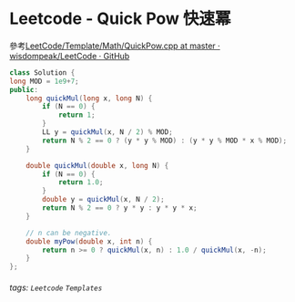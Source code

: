 # Leetcode - Quick Pow 快速冪

參考[LeetCode/Template/Math/QuickPow.cpp at master · wisdompeak/LeetCode · GitHub](https://github.com/wisdompeak/LeetCode/blob/master/Template/Math/QuickPow.cpp)

```java
class Solution {
long MOD = 1e9+7;
public:
    long quickMul(long x, long N) {
        if (N == 0) {
            return 1;
        }
        LL y = quickMul(x, N / 2) % MOD;
        return N % 2 == 0 ? (y * y % MOD) : (y * y % MOD * x % MOD);
    }

    double quickMul(double x, long N) {
        if (N == 0) {
            return 1.0;
        }
        double y = quickMul(x, N / 2);
        return N % 2 == 0 ? y * y : y * y * x;
    }

    // n can be negative.
    double myPow(double x, int n) {        
        return n >= 0 ? quickMul(x, n) : 1.0 / quickMul(x, -n);
    }
};
```


###### tags: `Leetcode` `Templates`